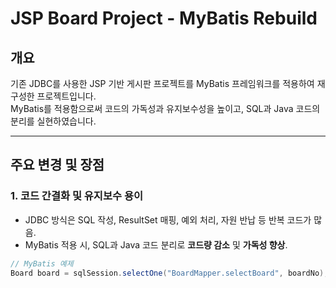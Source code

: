 # JSP Board Project - MyBatis Rebuild

## 개요
기존 JDBC를 사용한 JSP 기반 게시판 프로젝트를 MyBatis 프레임워크를 적용하여 재구성한 프로젝트입니다.  
MyBatis를 적용함으로써 코드의 가독성과 유지보수성을 높이고, SQL과 Java 코드의 분리를 실현하였습니다.

---

## 주요 변경 및 장점

### 1. 코드 간결화 및 유지보수 용이
- JDBC 방식은 SQL 작성, ResultSet 매핑, 예외 처리, 자원 반납 등 반복 코드가 많음.
- MyBatis 적용 시, SQL과 Java 코드 분리로 **코드량 감소** 및 **가독성 향상**.
```java
// MyBatis 예제
Board board = sqlSession.selectOne("BoardMapper.selectBoard", boardNo);

